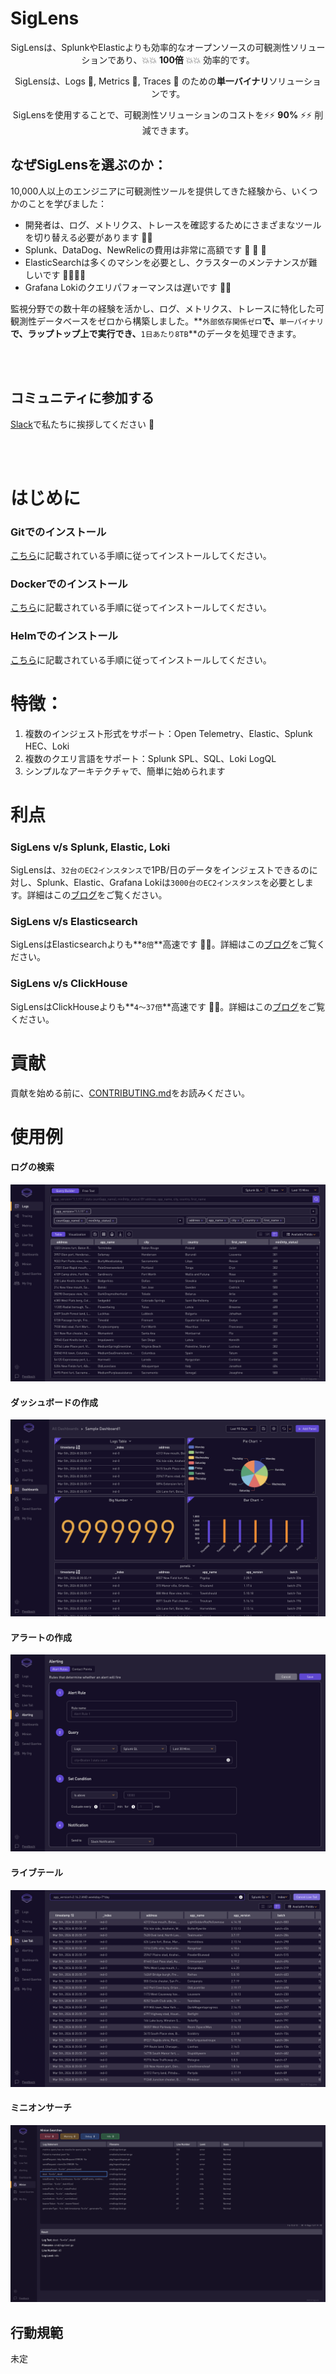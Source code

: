 # SigLens

<p align="center">
  <p align="center">SigLensは、SplunkやElasticよりも効率的なオープンソースの可観測性ソリューションであり、💥💥 <b>100倍</b> 💥💥 効率的です。</p>
  <p align="center">SigLensは、Logs 🎯, Metrics 🎯, Traces 🎯 のための<b>単一バイナリ</b>ソリューションです。</p>
  <p align="center">SigLensを使用することで、可観測性ソリューションのコストを⚡⚡ <b>90%</b> ⚡⚡ 削減できます。</p>
</p>

## なぜSigLensを選ぶのか：
10,000人以上のエンジニアに可観測性ツールを提供してきた経験から、いくつかのことを学びました：

- 開発者は、ログ、メトリクス、トレースを確認するためにさまざまなツールを切り替える必要があります 🏃💦 
- Splunk、DataDog、NewRelicの費用は非常に高額です 💸 💸 💸 
- ElasticSearchは多くのマシンを必要とし、クラスターのメンテナンスが難しいです 👩‍💻👩‍💻
- Grafana Lokiのクエリパフォーマンスは遅いです 🐌🐌

監視分野での数十年の経験を活かし、ログ、メトリクス、トレースに特化した可観測性データベースをゼロから構築しました。**`外部依存関係ゼロ`**で、**`単一バイナリ`**で、ラップトップ上で実行でき、**`1日あたり8TB`**のデータを処理できます。

<br /><br />

## コミュニティに参加する
[Slack](https://www.siglens.com/slack)で私たちに挨拶してください 👋

<br />
<br />

# はじめに

### Gitでのインストール
<a href="https://siglens.github.io/siglens-docs/installation/git" target="_blank">こちら</a>に記載されている手順に従ってインストールしてください。

### Dockerでのインストール
<a href="https://siglens.github.io/siglens-docs/installation/docker" target="_blank">こちら</a>に記載されている手順に従ってインストールしてください。

### Helmでのインストール
<a href="https://siglens.github.io/siglens-docs/installation/helm" target="_blank">こちら</a>に記載されている手順に従ってインストールしてください。
<br />

# 特徴：

1. 複数のインジェスト形式をサポート：Open Telemetry、Elastic、Splunk HEC、Loki
2. 複数のクエリ言語をサポート：Splunk SPL、SQL、Loki LogQL
3. シンプルなアーキテクチャで、簡単に始められます

# 利点

### SigLens v/s Splunk, Elastic, Loki

SigLensは、`32台のEC2インスタンス`で1PB/日のデータをインジェストできるのに対し、Splunk、Elastic、Grafana Lokiは`3000台のEC2インスタンス`を必要とします。詳細はこの[ブログ](https://www.sigscalr.io/blog/petabyte-of-observability-data.html)をご覧ください。

### SigLens v/s Elasticsearch

SigLensはElasticsearchよりも**`8倍`**高速です 🚀🚀。詳細はこの[ブログ](https://www.sigscalr.io/blog/sigscalr-vs-elasticsearch.html)をご覧ください。

### SigLens v/s ClickHouse

SigLensはClickHouseよりも**`4〜37倍`**高速です 🚀🚀。詳細はこの[ブログ](https://www.sigscalr.io/blog/sigscalr-vs-clickhouse.html)をご覧ください。

# 貢献

貢献を始める前に、[CONTRIBUTING.md](CONTRIBUTING.md)をお読みください。

# 使用例

#### ログの検索

![Searching Logs](./static/assets/readme-assets/log-searching.png)

#### ダッシュボードの作成

![Creating Dashboards](./static/assets/readme-assets/dashboards.png)

#### アラートの作成

![Creating Alerts](./static/assets/readme-assets/alerting.png)

#### ライブテール

![Live Tail](./static/assets/readme-assets/live-tail.png)

#### ミニオンサーチ

![Minion Searches](./static/assets/readme-assets/minion-searches.png)

## 行動規範

未定
